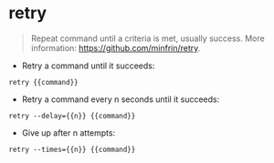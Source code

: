 # retry

> Repeat command until a criteria is met, usually success.
> More information: <https://github.com/minfrin/retry>.

- Retry a command until it succeeds:

`retry {{command}}`

- Retry a command every n seconds until it succeeds:

`retry --delay={{n}} {{command}}`

- Give up after n attempts:

`retry --times={{n}} {{command}}`
